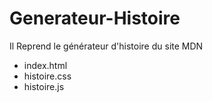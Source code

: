 # Generateur-Histoire
Il Reprend le générateur d'histoire du site MDN

- index.html
- histoire.css
- histoire.js
